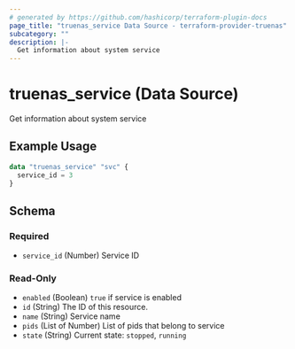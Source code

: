 ```yaml
---
# generated by https://github.com/hashicorp/terraform-plugin-docs
page_title: "truenas_service Data Source - terraform-provider-truenas"
subcategory: ""
description: |-
  Get information about system service
---
```


# truenas_service (Data Source)

Get information about system service

## Example Usage

```terraform
data "truenas_service" "svc" {
  service_id = 3
}
```

<!-- schema generated by tfplugindocs -->
## Schema

### Required

- `service_id` (Number) Service ID

### Read-Only

- `enabled` (Boolean) `true` if service is enabled
- `id` (String) The ID of this resource.
- `name` (String) Service name
- `pids` (List of Number) List of pids that belong to service
- `state` (String) Current state: `stopped`, `running`


